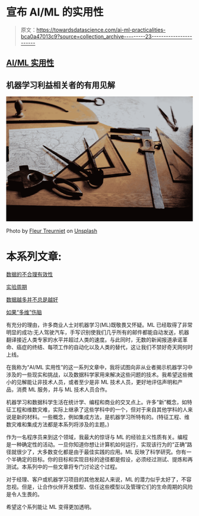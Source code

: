 # 宣布 AI/ML 的实用性

> 原文：<https://towardsdatascience.com/ai-ml-practicalities-bca0a47013c9?source=collection_archive---------23----------------------->

## [AI/ML 实用性](http://towardsdatascience.com/tagged/ai-ml-practicalities)

## 机器学习利益相关者的有用见解

![](img/f8e29feff37d2d208411e91fe5e51b97.png)

Photo by [Fleur Treurniet](https://unsplash.com/photos/dQf7RZhMOJU?utm_source=unsplash&utm_medium=referral&utm_content=creditCopyText) on [Unsplash](https://unsplash.com/search/photos/carpentry?utm_source=unsplash&utm_medium=referral&utm_content=creditCopyText)

# 本系列文章:

[数据的不合理有效性](/ai-ml-practicalities-the-unreasonable-effectiveness-of-data-c0bfd44c5057)

[实验周期](/ai-ml-practicalities-the-cycle-of-experimentation-fd46fc1f3835)

[数据越多并不总是越好](/ai-ml-practicalities-more-data-isnt-always-better-ae1dac9ad28f)

[如果“多维”伤脑](/if-multi-dimensional-hurts-your-brain-c137c9c572d6)

有充分的理由，许多商业人士对机器学习(ML)既敬畏又怀疑。ML 已经取得了非常明显的成功:无人驾驶汽车，手写识别使我们几乎所有的邮件都能自动发送，机器翻译接近人类专家的水平并超过人类的速度。与此同时，无数的新闻报道承诺革命、癌症的终结、每项工作的自动化以及人类的替代，这让我们不禁好奇天网何时上线。

在我称为“AI/ML 实用性”的这一系列文章中，我将试图向非从业者揭示机器学习中涉及的一些现实和挑战，以及数据科学家用来解决这些问题的技术。我希望这些微小的见解能让非技术人员，或者至少是非 ML 技术人员，更好地评估声明和产品，消费 ML 服务，并与 ML 技术人员合作。

机器学习和数据科学生活在统计学、编程和商业的交叉点上。许多“新”概念，如特征工程和维数灾难，实际上继承了这些学科中的一个，但对于来自其他学科的人来说是新的材料。一些概念，例如集成方法，是机器学习所特有的。(特征工程、维数灾难和集成方法都是本系列将涉及的主题。)

作为一名程序员来到这个领域，我最大的惊讶与 ML 的经验主义性质有关。编程是一种确定性的活动。一旦你知道你想让计算机如何运行，实现该行为的“正确”路径就很少了，大多数变化都是由于最佳实践的应用。ML 反映了科学研究。你有一个半确定的目标。你的目标和实现目标的途径都是假设，必须经过测试、提炼和再测试。本系列中的一些文章将专门讨论这个过程。

对于经理、客户或机器学习项目的其他发起人来说，ML 的潜力似乎太好了，不容忽视。但是，让合作伙伴开发模型、信任这些模型以及管理它们的生命周期的风险是令人生畏的。

希望这个系列能让 ML 变得更加透明。